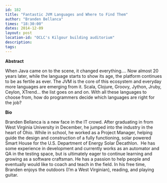 ```yaml
---
id: 182
title: "Fantastic JVM Languages and Where to Find Them"
author: "Branden Bellanca"
times: "18:30:00"
dates: 2014-12-09
layout: post
location-id: "OCLC's Kilgour building auditorium"  
description: 
tags: 
---
```

 **Abstract**

When Java came on to the scene, it changed everything…. Now almost 20 years later, while the language starts to show its age, the platform continues to be as fertile as ever. The JVM is the core of this ecosystem and everyday more languages are emerging from it. Scala, Clojure, Groovy, Jython, Jruby, Ceylon, XTrend… the list goes on and on. With all these languages to choose from, how do programmers decide which languages are right for the job?  

**Bio**

Branden Bellanca is a new face in the IT crowd. After graduating in from West Virginia University in December, he jumped into the industry in the heart of Ohio. While in school, he worked as a Project Manager, helping guide the design and construction of a fully functioning, solar powered Smart House for the U.S. Department of Energy Solar Decathlon.&nbsp; He has some experience in development and currently works as an automator and QA in the testing space, but is ultimately eager to continue learning and growing as a software craftsman. He has a passion to help people and eventually would like to coach and teach in the field. In his free time, Branden enjoys the outdoors (I’m a West Virginian), reading, and playing guitar.

